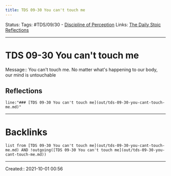 ```yaml
---
title: TDS 09-30 You can't touch me
---
```

Status:
Tags: #TDS/09/30 - [Discipline of Perception](out/discipline-of-perception.md)
Links: [The Daily Stoic Reflections](out/the-daily-stoic-reflections.md)
___
# TDS 09-30 You can't touch me
Message:: You can't touch me. No matter what's happening to our body, our mind is untouchable

## Reflections
```query
line:"### [TDS 09-30 You can't touch me](out/tds-09-30-you-cant-touch-me.md)"
```
___
# Backlinks
```dataview
list from [TDS 09-30 You can't touch me](out/tds-09-30-you-cant-touch-me.md) AND !outgoing([TDS 09-30 You can't touch me](out/tds-09-30-you-cant-touch-me.md))
```
___

Created:: 2021-10-01 00:56


